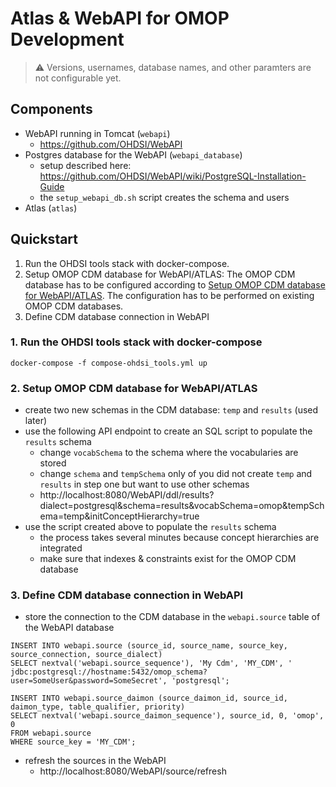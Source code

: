 # Atlas & WebAPI for OMOP Development

> ⚠️ Versions, usernames, database names, and other paramters are not configurable yet.

## Components

- WebAPI running in Tomcat (`webapi`)
    - https://github.com/OHDSI/WebAPI
- Postgres database for the WebAPI (`webapi_database`)
    - setup described here: https://github.com/OHDSI/WebAPI/wiki/PostgreSQL-Installation-Guide
    - the `setup_webapi_db.sh` script creates the schema and users
- Atlas (`atlas`)

## Quickstart

1. Run the OHDSI tools stack with docker-compose.
2. Setup OMOP CDM database for WebAPI/ATLAS: The OMOP CDM database has to be configured according to [Setup OMOP CDM database for WebAPI/ATLAS](##-setup-omop-cdm-database-for-webapiatlas). The configuration has to be performed on existing OMOP CDM databases.
3. Define CDM database connection in WebAPI

### 1. Run the OHDSI tools stack with docker-compose

```
docker-compose -f compose-ohdsi_tools.yml up
```

### 2. Setup OMOP CDM database for WebAPI/ATLAS

- create two new schemas in the CDM database: `temp` and `results` (used later)
- use the following API endpoint to create an SQL script to populate the `results` schema
	- change `vocabSchema` to the schema where the vocabularies are stored
	- change `schema` and `tempSchema` only of you did not create `temp` and `results` in step one but want to use other schemas	
	- http://localhost:8080/WebAPI/ddl/results?dialect=postgresql&schema=results&vocabSchema=omop&tempSchema=temp&initConceptHierarchy=true
- use the script created above to populate the `results` schema
	- the process takes several minutes because concept hierarchies are integrated
	- make sure that indexes & constraints exist for the OMOP CDM database


### 3. Define CDM database connection in WebAPI

- store the connection to the CDM database in the `webapi.source` table of the WebAPI database
```
INSERT INTO webapi.source (source_id, source_name, source_key, source_connection, source_dialect) 
SELECT nextval('webapi.source_sequence'), 'My Cdm', 'MY_CDM', ' jdbc:postgresql://hostname:5432/omop_schema?user=SomeUser&password=SomeSecret', 'postgresql';

INSERT INTO webapi.source_daimon (source_daimon_id, source_id, daimon_type, table_qualifier, priority) 
SELECT nextval('webapi.source_daimon_sequence'), source_id, 0, 'omop', 0
FROM webapi.source
WHERE source_key = 'MY_CDM';
```

- refresh the sources in the WebAPI
	- http://localhost:8080/WebAPI/source/refresh
